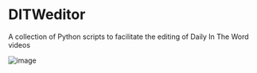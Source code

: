 # DITWeditor
A collection of Python scripts to facilitate the editing of Daily In The Word videos

![image](https://github.com/jloiacon/DITWeditor/assets/8491691/506e49de-2d24-4a14-8a76-523ed0a69625)
